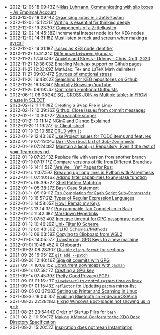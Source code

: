 * 2022-12-06 18:09:43Z [Niklas Luhmann, Communicating with slip boxes - An Empirical Account](../20221205163326/README.md)
* 2022-12-06 18:09:14Z [Organizing notes in a Zettelkasten](../20221206175846/README.md)
* 2022-12-06 15:12:31Z [Writing is essential for thinking deeply](../20221206144641/README.md)
* 2022-12-05 19:23:20Z [Components of a Zettelkasten](../20221205190051/README.md)
* 2022-12-02 14:45:38Z [Incremental Integer node ids for KEG nodes](../20221202143346/README.md)
* 2022-12-02 14:31:18Z [Must listen to rock and scream when making a syscall](../20221202070150/README.md)
* 2022-12-02 14:31:18Z [isosec as KEG node identifier](../20221202135423/README.md)
* 2022-11-27 15:31:24Z [Difference between `$@` and `$*`](../20220116070126/README.md)
* 2022-11-27 12:40:46Z [Anxiety and Stress - Udemy - Chris Croft, 2020](../20221127062104/README.md)
* 2022-11-27 12:38:03Z [Enabling MathJax support on Github pages](../20221127114316/README.md)
* 2022-11-27 12:33:09Z [MathJax: Tex and LaTeX Math delimiters](../20221127122723/README.md)
* 2022-11-27 09:03:47Z [Sources of emotional stress](../20221127070155/README.md)
* 2022-11-26 16:48:02Z [Searching for KEG repositories on Github](../20221126141112/README.md)
* 2022-11-26 16:18:34Z [Mindfully Browsing YouTube](../20221126161114/README.md)
* 2022-11-26 09:19:24Z [Controling Emotional Outbursts](../20220211100117/README.md)
* 2022-06-12 08:08:24Z [SQL CROSS JOIN vs Multiple tables in FROM clause in SELECT](../20220223053436/README.md)
* 2022-02-12 11:14:08Z [Creating a Swap File in Linux](../20210903053424/README.md)
* 2022-02-12 10:39:26Z [Github: Close Issues from commit messages](../20220212103109/README.md)
* 2022-02-12 10:30:22Z [Vim variable scopes](../20220212100100/README.md)
* 2022-01-21 10:11:14Z [NGinX and Django Explained](../20220121100819/README.md)
* 2022-01-20 11:19:27Z [`jq` Cheat-sheet](../20220119131220/README.md)
* 2022-01-19 13:10:56Z [CRUD with `jq`](../20220119124440/README.md)
* 2022-01-19 12:43:36Z [Use Project Issues for TODO items and features](../20220119123753/README.md)
* 2022-01-19 07:49:24Z [Bash Construct List of Sub-Commands](../20220114044631/README.md)
* 2022-01-19 07:24:38Z [Maintain a local `git` Repository, Even if the rest of your Team does not](../20220114082549/README.md)
* 2022-01-19 07:23:13Z [Replace file with version from another branch](../20220119071757/README.md)
* 2022-01-19 07:17:17Z [Compare versions of file from Different Branches](../20220119070922/README.md)
* 2022-01-16 14:11:52Z ["Are We _ Yet" Pages for Rust](../20220116141048/README.md)
* 2022-01-14 11:07:59Z [Breaking up Long lines in Python with Parenthesis](../20220114061829/README.md)
* 2022-01-14 07:40:46Z [Adding filter capabilities to any Bash function](../20220112095121/README.md)
* 2022-01-14 05:39:52Z [Shell Pattern Matching](../20220114052639/README.md)
* 2022-01-14 05:38:27Z [Bash Case Statement](../20220114053301/README.md)
* 2022-01-14 05:09:11Z [Tab Completion for Bash Script Sub-Commands](../20220113092454/README.md)
* 2022-01-13 16:57:21Z [Types of Regular Expression Languages](../20220113165346/README.md)
* 2022-01-13 14:58:05Z [How I Remap my Keys](../20220113144924/README.md)
* 2022-01-13 13:14:37Z [Programmable Tab Completion in Bash](../20220113084600/README.md)
* 2022-01-13 11:42:38Z [Markdown Hyperlinks](../20220113102838/README.md)
* 2022-01-13 07:52:40Z [Increase timeout for GPG passphrase cache](../20220113061309/README.md)
* 2022-01-12 10:46:29Z [Unix Filter IO Scheme](../20220112093437/README.md)
* 2022-01-12 09:48:36Z [CLI IO Schemes/Methods](../20220112092321/README.md)
* 2022-01-12 09:03:59Z [Copying to Clipboard from WSL2](../20220110063336/README.md)
* 2022-01-03 14:05:07Z [Transferring GPG Keys to a new machine](../20220103135322/README.md)
* 2022-01-01 10:48:45Z [X Clipboards](../20220101102003/README.md)
* 2021-09-28 08:28:30Z [Disable `clang-format` for sections](../20210928082519/README.md)
* 2021-09-26 16:05:12Z [`git add --patch`](../20210926155928/README.md)
* 2021-09-26 12:40:46Z [Sign git commits with GPG](../20210914072507/README.md)
* 2021-09-14 10:09:15Z [Concurrent Downloads with `pacman`](../20210914100148/README.md)
* 2021-09-14 07:58:17Z [Creating a GPG key](../20210914064746/README.md)
* 2021-09-14 07:45:39Z [Pretty Good Privacy (PGP)](../20210914062938/README.md)
* 2021-09-07 01:16:43Z [`timedatectl` to control system time on linux](../20210906024622/README.md)
* 2021-09-07 01:15:43Z [`reflector` for Updating `pacman` mirror-list](../20210907011058/README.md)
* 2021-09-06 03:37:08Z [Setting up Printer and Scanning in Linux](../20210906031343/README.md)
* 2021-08-30 18:04:00Z [Enabling Bluetooth on EndevourOS/Arch](../20210830175435/README.md)
* 2021-08-25 22:28:48Z [Fixing Windows Boot-loader not showing up in `grub`](../20210825211454/README.md)
* 2021-08-23 23:54:14Z [Order of Startup Files for `bash`](../20210821234105/README.md)
* 2021-08-21 16:59:37Z [Making XMonad Conform to the XDG Base Directory Specification](../20210821162257/README.md)
* 2021-08-21 15:20:52Z [Inspiration does not mean Instantiation](../20210813174609/README.md)
